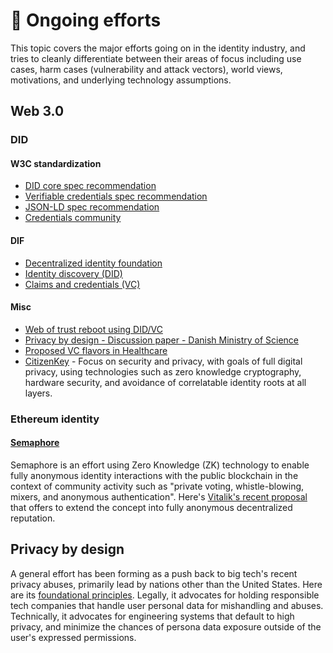 # 🏁 Ongoing efforts

This topic covers the major efforts going on in the identity industry, and tries to cleanly differentiate between their areas of focus including use cases, harm cases \(vulnerability and attack vectors\), world views, motivations, and underlying technology assumptions.

## Web 3.0

### DID

#### W3C standardization

* [DID core spec recommendation](https://www.w3.org/TR/did-core/)
* [Verifiable credentials spec recommendation](https://www.w3.org/TR/vc-data-model/)
* [JSON-LD spec recommendation](https://www.w3.org/TR/json-ld11/)
* [Credentials community](https://www.w3.org/community/credentials/)

#### DIF

* [Decentralized identity foundation](https://identity.foundation/)
* [Identity discovery \(DID\)](https://identity.foundation/working-groups/identifiers-discovery.html)
* [Claims and credentials \(VC\)](https://identity.foundation/working-groups/claims-credentials.html)

#### Misc

* [Web of trust reboot using DID/VC](https://github.com/WebOfTrustInfo/rwot5-boston/blob/master/final-documents/amira.md)
* [Privacy by design - Discussion paper - Danish Ministry of Science](https://blog.privacytrust.eu/public/Reports/NewDigitalSecurityModels.pdf)
* [Proposed VC flavors in Healthcare](https://www.lfph.io/2021/02/11/cci-verifiable-credentials-flavors-and-interoperability-paper/)
* [CitizenKey](http://citizenkey.dk/) - Focus on security and privacy, with goals of full digital privacy, using technologies such as zero knowledge cryptography, hardware security, and avoidance of correlatable identity roots at all layers.

### Ethereum identity

#### [Semaphore](https://semaphore.appliedzkp.org/)

Semaphore is an effort using Zero Knowledge \(ZK\) technology to enable fully anonymous identity interactions with the public blockchain in the context of community activity such as "private voting, whistle-blowing, mixers, and anonymous authentication". Here's [Vitalik's recent proposal](https://ethresear.ch/t/anonymous-reputation-risking-and-burning/3926) that offers to extend the concept into fully anonymous decentralized reputation.

## Privacy by design

A general effort has been forming as a push back to big tech's recent privacy abuses, primarily lead by nations other than the United States. Here are its [foundational principles](https://www.ipc.on.ca/wp-content/uploads/Resources/7foundationalprinciples.pdf). Legally, it advocates for holding responsible tech companies that handle user personal data for mishandling and abuses. Technically, it advocates for engineering systems that default to high privacy, and minimize the chances of persona data exposure outside of the user's expressed permissions.

